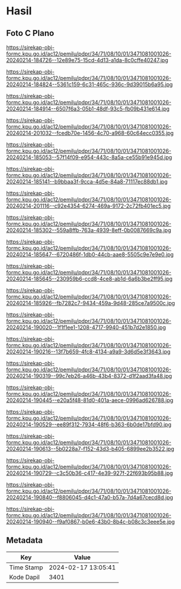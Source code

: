# Hasil

## Foto C Plano

https://sirekap-obj-formc.kpu.go.id/ac12/pemilu/pdpr/34/71/08/10/01/3471081001026-20240214-184726--12e89e75-15cd-4d13-a1da-8c0cffe40247.jpg

https://sirekap-obj-formc.kpu.go.id/ac12/pemilu/pdpr/34/71/08/10/01/3471081001026-20240214-184824--5361c159-6c31-465c-936c-9d39015b6a95.jpg

https://sirekap-obj-formc.kpu.go.id/ac12/pemilu/pdpr/34/71/08/10/01/3471081001026-20240214-184914--6507f6a3-05b1-48df-93c5-fb09b431e614.jpg

https://sirekap-obj-formc.kpu.go.id/ac12/pemilu/pdpr/34/71/08/10/01/3471081001026-20240214-201032--fcedb70e-1456-4c70-a968-60c64ecc0355.jpg

https://sirekap-obj-formc.kpu.go.id/ac12/pemilu/pdpr/34/71/08/10/01/3471081001026-20240214-185053--57f14f09-e954-443c-8a5a-ce55b91e945d.jpg

https://sirekap-obj-formc.kpu.go.id/ac12/pemilu/pdpr/34/71/08/10/01/3471081001026-20240214-185141--b9bbaa3f-9cca-4d5e-84a8-71117ec88db1.jpg

https://sirekap-obj-formc.kpu.go.id/ac12/pemilu/pdpr/34/71/08/10/01/3471081001026-20240214-201116--c92e4354-6274-469a-9172-2c72fb401ec5.jpg

https://sirekap-obj-formc.kpu.go.id/ac12/pemilu/pdpr/34/71/08/10/01/3471081001026-20240214-185302--559a8ffb-763a-4939-8eff-0b0087669c9a.jpg

https://sirekap-obj-formc.kpu.go.id/ac12/pemilu/pdpr/34/71/08/10/01/3471081001026-20240214-185647--6720486f-1db0-44cb-aae8-5505c9e7e9e0.jpg

https://sirekap-obj-formc.kpu.go.id/ac12/pemilu/pdpr/34/71/08/10/01/3471081001026-20240214-185645--230959b6-ccd8-4ce8-ab1d-6a6b3be2ff95.jpg

https://sirekap-obj-formc.kpu.go.id/ac12/pemilu/pdpr/34/71/08/10/01/3471081001026-20240214-185926--fb7282c7-9434-459a-9d48-285ce7a9500c.jpg

https://sirekap-obj-formc.kpu.go.id/ac12/pemilu/pdpr/34/71/08/10/01/3471081001026-20240214-190020--1f1f1ee1-1208-4717-9940-451b7d2e1850.jpg

https://sirekap-obj-formc.kpu.go.id/ac12/pemilu/pdpr/34/71/08/10/01/3471081001026-20240214-190216--13f7b659-4fc8-4134-a9a9-3d6d5e3f3643.jpg

https://sirekap-obj-formc.kpu.go.id/ac12/pemilu/pdpr/34/71/08/10/01/3471081001026-20240214-190319--99c7eb26-a46b-43b4-8372-d1f2aad3fa48.jpg

https://sirekap-obj-formc.kpu.go.id/ac12/pemilu/pdpr/34/71/08/10/01/3471081001026-20240214-190445--e20a5f48-81d0-401a-aece-0996ad626788.jpg

https://sirekap-obj-formc.kpu.go.id/ac12/pemilu/pdpr/34/71/08/10/01/3471081001026-20240214-190529--ee89f312-7934-48f6-b363-6b0de17bfd90.jpg

https://sirekap-obj-formc.kpu.go.id/ac12/pemilu/pdpr/34/71/08/10/01/3471081001026-20240214-190613--5b0228a7-f152-43d3-b405-6899ee2b3522.jpg

https://sirekap-obj-formc.kpu.go.id/ac12/pemilu/pdpr/34/71/08/10/01/3471081001026-20240214-190729--c3c50b36-c417-4e39-927f-22f693b95b88.jpg

https://sirekap-obj-formc.kpu.go.id/ac12/pemilu/pdpr/34/71/08/10/01/3471081001026-20240214-190840--f8806045-d4c1-47a0-b57a-7d4a67cecd8d.jpg

https://sirekap-obj-formc.kpu.go.id/ac12/pemilu/pdpr/34/71/08/10/01/3471081001026-20240214-190940--f9af0867-b0e6-43b0-8b4c-b08c3c3eee5e.jpg


## Metadata

| Key        | Value               |
| ---------- | ------------------- |
| Time Stamp | 2024-02-17 13:05:41 |
| Kode Dapil | 3401                |



